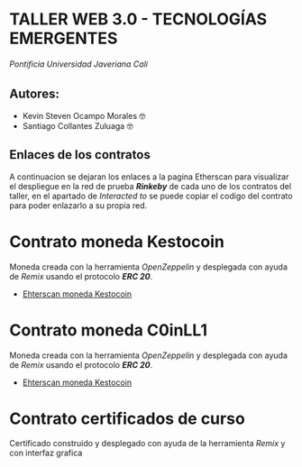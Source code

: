 # **TALLER WEB 3.0 - TECNOLOGÍAS EMERGENTES**

###### *Pontificia Universidad Javeriana Cali*

## **Autores:** 
- Kevin Steven Ocampo Morales :nerd_face:
- Santiago Collantes Zuluaga :nerd_face:

## **Enlaces de los contratos**
A continuacion se dejaran los enlaces a la pagina Etherscan para visualizar el despliegue en la red de prueba ***Rinkeby*** de cada uno de los contratos del taller, en el apartado de *Interacted to* se puede copiar el codigo del contrato para poder enlazarlo a su propia red.

# **Contrato moneda Kestocoin**
Moneda creada con la herramienta *OpenZeppelin* y desplegada con ayuda de *Remix* usando el protocolo ***ERC 20***.
- [Ehterscan moneda Kestocoin](https://rinkeby.etherscan.io/tx/0x4a13491b7349483b3e401328d0b27380d2c45eed0aa0549e26bf887feeda11e2)

# **Contrato moneda C0inLL1**
Moneda creada con la herramienta *OpenZeppelin* y desplegada con ayuda de *Remix* usando el protocolo ***ERC 20***.
- [Ehterscan moneda Kestocoin](https://rinkeby.etherscan.io/tx/0xb2d80ddac67305c6276dba7f7c1d6681f01f4fd9e3b4024122c76f251befc2a0)

# **Contrato certificados de curso**
Certificado construido y desplegado con ayuda de la herramienta *Remix* y con interfaz grafica